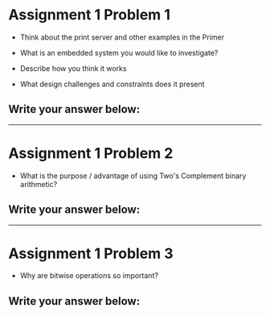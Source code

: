 
# Assignment 1 Problem 1

-   Think about the print server and other examples in the Primer

-   What is an embedded system you would like to investigate?

-   Describe how you think it works

-   What design challenges and constraints does it present

## Write your answer below:



---
# Assignment 1 Problem 2

-   What is the purpose / advantage of using Two's Complement binary arithmetic?

## Write your answer below:



---
# Assignment 1 Problem 3

-   Why are bitwise operations so important?

## Write your answer below:
